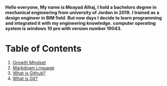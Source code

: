 **Hello everyone, My name is Moayad Alhaj, I hold a bachelors degree in mechanical engineering from university of Jordan in 2019.**
**I trained as a design engineer in BIM field. But now days I decide to learn programming and integrated it with my engineering knowledge.** 
**computer operating system is windows 10 pro with version number 19043.**



# Table of Contents
1. [Growth Mindset](https://replit.com/@moayadalhaj/reading-notes-3#Growthmindset.md)
2. [Markdown Lnguage](https://replit.com/@moayadalhaj/reading-notes-3#Markdown.md)
3. [What is Github?](https://replit.com/@moayadalhaj/reading-notes-3#Github.md)
4. [What is Git?](https://replit.com/@moayadalhaj/reading-notes-3#Git.md)
